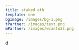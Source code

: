 ```yaml
---
title: staked eth
template: one
bgImage: /images/bg-1.png
tPartner: /images/text.png
mPartner: /images/wcanto22.png
---
```

d
